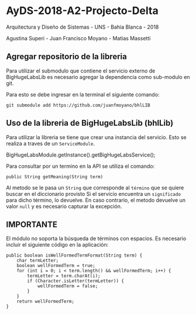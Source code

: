 # AyDS-2018-A2-Projecto-Delta

Arquitectura y Diseño de Sistemas - UNS - Bahia Blanca - 2018

Agustina Superi -
Juan Francisco Moyano -
Matias Massetti

## Agregar repositorio de la libreria 

Para utilizar el submodulo que contiene el servicio externo de BigHugeLabsLib es necesario agregar la dependencia como sub-modulo 
en git.

Para esto se debe ingresar en la terminal el siguiente comando:

```git submodule add https://github.com/juanfmoyano/bhlLIB```

## Uso de la libreria de BigHugeLabsLib (bhlLib)

Para utilizar la libreria se tiene que crear una instancia del servicio. Esto se realiza a traves de un ```ServiceModule```.

BigHugeLabsModule.getInstance().getBigHugeLabsService();

Para consultar por un termino en la API se utiliza el comando:

```public String getMeaning(String term)```

Al metodo se le pasa un ```String``` que corresponde al ```término``` que se quiere buscar en el diccionario provisto
Si el servicio encuentra un ```significado``` para dicho término, lo devuelve. En caso contrario, el metodo devuelve un valor ```null```
y es necesario capturar la excepción.

## IMPORTANTE

El módulo no soporta la búsqueda de términos con espacios. Es necesario incluir el siguiente código en la aplicación:

    public boolean isWellFormedTermFormat(String term) {
        char termLetter;
        boolean wellFormedTerm = true;
        for (int i = 0; i < term.length() && wellFormedTerm; i++) {
            termLetter = term.charAt(i);
            if (Character.isLetter(termLetter)) {
                wellFormedTerm = false;
            }
        }
        return wellFormedTerm;
    }